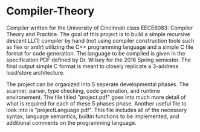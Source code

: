 # Compiler-Theory
Compiler written for the University of Cincinnati class EECE6083: Compiler Theory and Practice. The goal of this project is to build a simple recursive descent LL(1) compiler by hand (not using compiler construction tools such as flex or antlr) utilizing the C++ programming language and a simple C file format for code generation. The language to be compiled is given in the specification PDF defined by Dr. Wilsey for the 2016 Spring semester. The final output simple C format is meant to closely replicate a 3-address load/store architecture.

The project can be organized into 5 seperate developmental phases. The scanner, parser, type checking, code generation, and runtime environement. The file titled "project.pdf" goes into much more detail of what is required for each of these 5 phases phase. Another useful file to look into is "projectLanguage.pdf". This file includes all of the necessary syntax, language semantics, builtin functions to be implemented, and additional comments on the programming language. 
